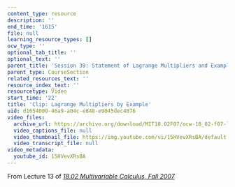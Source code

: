```yaml
---
content_type: resource
description: ''
end_time: '1615'
file: null
learning_resource_types: []
ocw_type: ''
optional_tab_title: ''
optional_text: ''
parent_title: 'Session 39: Statement of Lagrange Multipliers and Example'
parent_type: CourseSection
related_resources_text: ''
resource_index_text: ''
resourcetype: Video
start_time: '22'
title: 'Clip: Lagrange Multipliers by Example'
uid: d1654000-46a9-a04c-e848-e9045dec4876
video_files:
  archive_url: https://archive.org/download/MIT18.02F07/ocw-18_02-f07-lec13_300k.mp4
  video_captions_file: null
  video_thumbnail_file: https://img.youtube.com/vi/15HVevXRsBA/default.jpg
  video_transcript_file: null
video_metadata:
  youtube_id: 15HVevXRsBA
---
```


From Lecture 13 of [_18.02 Multivariable Calculus, Fall 2007_](/courses/18-02-multivariable-calculus-fall-2007/video_galleries/video-lectures)



